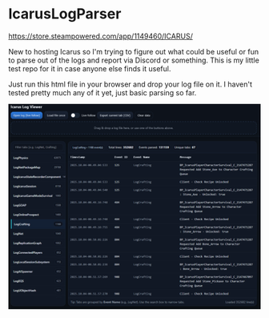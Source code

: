 # IcarusLogParser
https://store.steampowered.com/app/1149460/ICARUS/

New to hosting Icarus so I'm trying to figure out what could be useful or fun to parse out of the logs and report via Discord or something. This is my little test repo for it in case anyone else finds it useful.

Just run this html file in your browser and drop your log file on it. I haven't tested pretty much any of it yet, just basic parsing so far.

![Example](./image.png)
